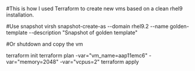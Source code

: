 #This is how I used Terraform to create new vms based on a clean rhel9 installation.


#Use snapshot
virsh snapshot-create-as --domain rhel9.2 --name golden-template --description "Snapshot of golden template"

#Or shutdown and copy the vm

 terraform init
 terraform plan -var="vm_name=aap11emc6" -var="memory=2048" -var="vcpus=2"
 terraform apply


